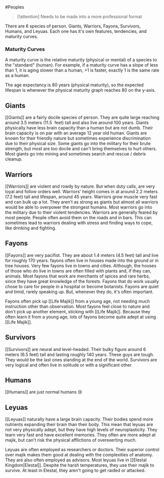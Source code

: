 #Peoples 

> [!attention] 
> Needs to be made into a more professional format

There are 6 species of person. Giants, Warriors, Fayons, Survivors, Humans, and Leyuas. Each one has it's own features, tendencies, and maturity curves.

### Maturity Curves
A maturity curve is the relative maturity (physical or mental) of a species to the "standard" (human). For example, if a maturity curve has a slope of less than 1, it is aging slower than a human, >1 is faster, exactly 1 is the same rate as a human.

The age expectancy is 80 years (physical maturity), so the expected lifespan is whenever the physical maturity graph reaches 80 on the y-axis.
## Giants
[[Giants]] are a fairly docile species of person. They are quite large reaching around 3.5 meters (11.5  feet) tall and also live around 100 years. Giants physically have less brain capacity than a human but are not dumb. Their brain capacity is on par with an average 12 year old human. Giants are known for their friendly nature but sometimes experience discrimination due to their physical size. Some giants go into the military for their brute strength, but most are too docile and can't bring themselves to hurt others. Most giants go into mining and sometimes search and rescue / debris cleanup.
## Warriors
[[Warriors]] are violent and rowdy by nature. But when duty calls, are very loyal and follow orders well. Warriors' height comes in at around 2.2 meters (7.2 feet) tall and lifespan, around 45 years. Warriors grow muscle very fast and can bulk up a lot. They aren't as strong as giants but almost all warriors would be able to overpower the strongest humans. Most warriors go into the military due to their violent tendencies. Warriors are generally feared by most people. People often avoid them on the roads and in bars. This can sometimes lead to warriors dealing with stress and finding ways to cope, like drinking and fighting.
## Fayons
[[Fayons]] are very pacifist. They are about 1.4 meters (4.5 feet) tall and live for roughly 170 years. fayons often live in houses made into the ground or in tree houses. Very few fayons live in towns and cities. Although, the houses of those who do live in towns are often filled with plants and, if they can, animals. Most fayons that work are merchants of spices and rare herbs, since they have great knowledge of the forests. Fayons that do work usually chose to care for people in a hospital or become botanists. Fayons are quiet and timid, rarely speaking up. But, whenever they do, it's often important.

Fayons often pick up [[Life Majik]] from a young age, not needing much instruction other than observation. Most fayons feel close to nature and don't pick up another element, sticking with [[Life Majik]]. Because they often learn it from a young age, lots of fayons become quite adept at using [[Life Majik]].
## Survivors
[[Survivors]] are neural and level-headed. Their bulky figure around 6 meters (6.5 feet) tall and lasting roughly 140 years. These guys are tough. They would be the last ones standing at the end of the world. Survivors are very logical and often live in solitude or with a significant other.
## Humans
[[Humans]] are just normal humans 😢
## Leyuas
[[Leyuas]] naturally have a large brain capacity. Their bodies spend more nutrients expanding their brain than their body. This mean that leyuas are not very physically adept, but they have high levels of neuroplasticity. They learn very fast and have excellent memories. They often are more adept at majik, but can't risk the physical afflictions of overexerting much.

Leyuas are often employed as researchers or doctors. Their superior control over majik makes them good at dealing with the complexities of anatomy. They are also often employed as advisors.
Most leyuas live in [[Elestal Kingdom|Elestal]]. Despite the harsh temperatures, they use their majik to survive. At least in Elestal, they aren't going to get raided or attacked.
